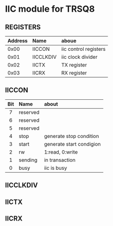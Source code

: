 # IIC module for TRSQ8 

## REGISTERS
|Address|Name     |aboue                 |
|:------|:--------|:---------------------|
|0x00   |IICCON   |iic control registers |
|0x01   |IICCLKDIV|iic clock divider     |
|0x02   |IICTX    |TX register           |
|0x03   |IICRX    |RX register           |

## IICCON
|Bit|Name     |about                   |
|:-:|:--------|:-----------------------|
|7  |reserved |                        |
|6  |reserved |                        |
|5  |reserved |                        |
|4  |stop     |generate stop condition |
|3  |start    |generate start condigion|
|2  |rw       |1:read, 0:write         |
|1  |sending  |in transaction          |
|0  |busy     |iic is busy             |

## IICCLKDIV

## IICTX

## IICRX
